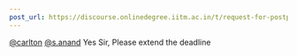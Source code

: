 ```yaml
---
post_url: https://discourse.onlinedegree.iitm.ac.in/t/request-for-postponing-the-project-1-deadline-official-response-extended/166866/22
---
```

[@carlton](/u/carlton) [@s.anand](/u/s.anand) Yes Sir, Please extend the deadline